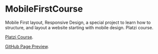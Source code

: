 # MobileFirstCourse
Mobile First layout, Responsive Design, a special project to learn how to structure, and layout a website starting with mobile design. Platzi course.

[Platzi Course](https://platzi.com/cursos/mobile-first/).

[GitHub Page Preview](https://danielbatres.github.io/MobileFirstCourse/).